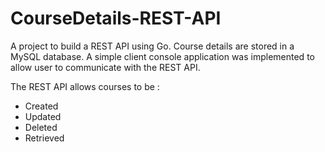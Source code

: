 # CourseDetails-REST-API
A project to build a REST API using Go. Course details are stored in a MySQL database. A simple client console application was implemented to allow user to communicate with the REST API.

The REST API allows courses to be :
- Created
- Updated
- Deleted
- Retrieved
